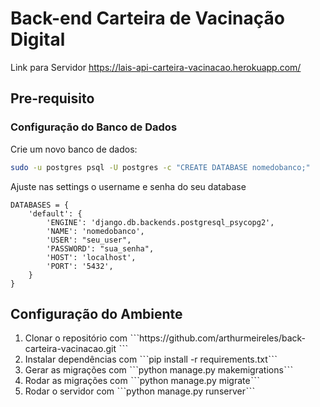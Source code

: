 # Back-end Carteira de Vacinação Digital

Link para Servidor https://lais-api-carteira-vacinacao.herokuapp.com/

## Pre-requisito

### Configuração do Banco de Dados

Crie um novo banco de dados:

```sh
sudo -u postgres psql -U postgres -c "CREATE DATABASE nomedobanco;"
```

Ajuste nas settings o username e senha do seu database

```
DATABASES = {
    'default': {
        'ENGINE': 'django.db.backends.postgresql_psycopg2',
        'NAME': 'nomedobanco',
        'USER': "seu_user",
        'PASSWORD': "sua_senha",
        'HOST': 'localhost',
        'PORT': '5432',
    }
}
```


## Configuração do Ambiente

1. Clonar o repositório com ˋˋˋhttps://github.com/arthurmeireles/back-carteira-vacinacao.git ˋˋˋ
2. Instalar dependências com ˋˋˋpip install -r requirements.txtˋˋˋ
3. Gerar as migrações com ˋˋˋpython manage.py makemigrationsˋˋˋ
4. Rodar as migrações com  ˋˋˋpython manage.py migrateˋˋˋ
5. Rodar o servidor com ˋˋˋpython manage.py runserverˋˋˋ

